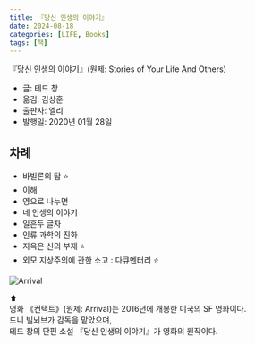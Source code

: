 ```yaml
---
title: 『당신 인생의 이야기』
date: 2024-08-18
categories: [LIFE, Books]
tags: [책]
---
```



『당신 인생의 이야기』(원제: Stories of Your Life And Others)
- 글: 테드 창
- 옮김: 김상훈
- 출판사: 엘리
- 발행일: 2020년 01월 28일


## 차례

- 바빌론의 탑 ⭐
- 이해
- 영으로 나누면
- 네 인생의 이야기
- 일흔두 글자
- 인류 과학의 진화 
- 지옥은 신의 부재 ⭐
- 외모 지상주의에 관한 소고 : 다큐멘터리 ⭐


![Arrival](https://upload.wikimedia.org/wikipedia/en/d/df/Arrival%2C_Movie_Poster.jpg)

⬆️   
영화 《컨택트》(원제: Arrival)는 2016년에 개봉한 미국의 SF 영화이다.   
드니 빌뇌브가 감독을 맡았으며,   
테드 창의 단편 소설 『당신 인생의 이야기』가 영화의 원작이다.   